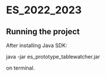 # ES_2022_2023

## Running the project

After installing Java SDK:

java -jar es_prototype_tablewatcher.jar

on terminal.
